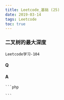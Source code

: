 ```yaml
---
title: Leetcode_基础 (25)
date: 2019-03-14
tags: Leetcode
toc: true
---
```


### 二叉树的最大深度
    Leetcode学习-104

<!-- more -->

#### Q
    

#### A
    ```php
       
    ```
